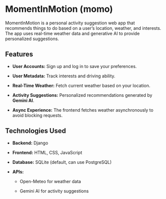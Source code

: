 # MomentInMotion (momo)

MomentInMotion is a personal activity suggestion web app that recommends things to do based on a user’s location, weather, and interests. The app uses real-time weather data and generative AI to provide personalized suggestions.



## Features

* **User Accounts:** Sign up and log in to save your preferences.

* **User Metadata:** Track interests and driving ability.

* **Real-Time Weather:** Fetch current weather based on your location.

* **Activity Suggestions:** Personalized recommendations generated by **Gemini AI**.

* **Async Experience:** The frontend fetches weather asynchronously to avoid blocking requests.

## Technologies Used

* **Backend:** Django

* **Frontend:** HTML, CSS, JavaScript

* **Database:** SQLite (default, can use PostgreSQL)

* **APIs:**

  * Open-Meteo for weather data

  * Gemini AI for activity suggestions